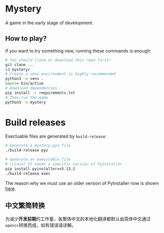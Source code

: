 # Mystery
A game in the early stage of development.

## How to play?
If you want to try something new, running these commands is enough:
```bash
# You should clone or download this repo first!
git clone ...
cd mystery/
# Create a venv environment is highly recommended
python3 -m venv .
source bin/active
# Download dependencies
pip install -r requirements.txt
# Then run the game
python3 -m mystery
```

# Build releases
Exectuable files are generated by `build-release`:
```bash
# Generate a mystery.pyz file
./build-release pyz

# Generate an executable file
# (Linux) It needs a specific version of PyInstaller
pip install pyinstaller==5.13.2
./build-release exec
```

The reason why we must use an older version of PyInstaller now is shown [here](https://github.com/pyglet/pyglet/issues/1049).

## 中文繁简转换
为减少**开发前期**的工作量，各繁体中文的本地化翻译都默认由简体中文通过`opencc`转换而成，如有错误请谅解。

